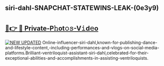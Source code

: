 ## siri-dahl-SNAPCHAT-STATEWINS-LEAK-(0e3y9)


# <h2><a href="https://mediaupload.pro?-20M">🔗👉 🔴 Private-P𝚑ot𝚘𝚜-V𝚒d𝚎o</a></h2>

[![NEW UPDATED](https://i.imgur.com/0qMVB7G.gif)](https://mediaupload.pro?-20M)
Online-influencer-siri-dahl,known-for-publishing-dance-and-lifestyle-content,-including-performances-and-vlogs-on-social-media-platforms.Brilliant-ventriloquist-assistant-siri-dahl,celebrated-for-their-exceptional-abilities-and-accomplishments-in-assisting-ventriloquists.  